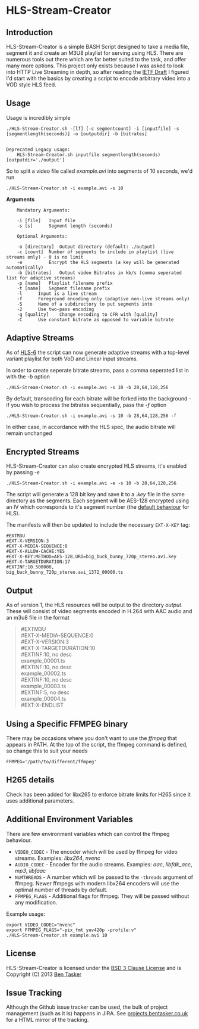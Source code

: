 HLS-Stream-Creator
==================

Introduction
-------------

HLS-Stream-Creator is a simple BASH Script designed to take a media file, segment it and create an M3U8 playlist for serving using HLS.
There are numerous tools out there which are far better suited to the task, and offer many more options. This project only exists because I was asked to look
into HTTP Live Streaming in depth, so after reading the [IETF Draft](http://tools.ietf.org/html/draft-pantos-http-live-streaming-11 "HLS on IETF") I figured I'd start with the basics by creating a script to encode arbitrary video into a VOD style HLS feed.



Usage
------

Usage is incredibly simple

```
./HLS-Stream-Creator.sh -[lf] [-c segmentcount] -i [inputfile] -s [segmentlength(seconds)] -o [outputdir] -b [bitrates]


Deprecated Legacy usage:
	HLS-Stream-Creator.sh inputfile segmentlength(seconds) [outputdir='./output']

```

So to split a video file called *example.avi* into segments of 10 seconds, we'd run

```
./HLS-Stream-Creator.sh -i example.avi -s 10
```

**Arguments**

```
    Mandatory Arguments:

	-i [file]	Input file
	-s [s]		Segment length (seconds)

    Optional Arguments:

	-o [directory]	Output directory (default: ./output)
	-c [count]	Number of segments to include in playlist (live streams only) - 0 is no limit
	-e      	Encrypt the HLS segments (a key will be generated automatically)
	-b [bitrates]	Output video Bitrates in kb/s (comma seperated list for adaptive streams)
	-p [name]	Playlist filename prefix
	-t [name]	Segment filename prefix
	-l		Input is a live stream
	-f		Foreground encoding only (adaptive non-live streams only)
	-S		Name of a subdirectory to put segments into
	-2		Use two-pass encoding
	-q [quality]	Change encoding to CFR with [quality]
	-C		Use constant bitrate as opposed to variable bitrate
```


Adaptive Streams
------------------

As of [HLS-6](http://projects.bentasker.co.uk/jira_projects/browse/HLS-6.html) the script can now generate adaptive streams with a top-level variant playlist for both VoD and Linear input streams.

In order to create seperate bitrate streams, pass a comma seperated list in with the *-b* option

```
./HLS-Stream-Creator.sh -i example.avi -s 10 -b 28,64,128,256
```

By default, transcoding for each bitrate will be forked into the background - if you wish to process the bitrates sequentially, pass the *-f* option

```
./HLS-Stream-Creator.sh -i example.avi -s 10 -b 28,64,128,256 -f
```

In either case, in accordance with the HLS spec, the audio bitrate will remain unchanged



Encrypted Streams
-------------------

HLS-Stream-Creator can also create encrypted HLS streams, it's enabled by passing *-e*

```
./HLS-Stream-Creator.sh -i example.avi -e -s 10 -b 28,64,128,256

```

The script will generate a 128 bit key and save it to a *.key* file in the same directory as the segments. Each segment will be AES-128 encrypted using an IV which corresponds to it's segment number (the [default behaviour](https://developer.apple.com/library/content/technotes/tn2288/_index.html#//apple_ref/doc/uid/DTS40012238-CH1-ENCRYPT) for HLS).

The manifests will then be updated to include the necessary `EXT-X-KEY` tag:

```
#EXTM3U
#EXT-X-VERSION:3
#EXT-X-MEDIA-SEQUENCE:0
#EXT-X-ALLOW-CACHE:YES
#EXT-X-KEY:METHOD=AES-128,URI=big_buck_bunny_720p_stereo.avi.key
#EXT-X-TARGETDURATION:17
#EXTINF:10.500000,
big_buck_bunny_720p_stereo.avi_1372_00000.ts
```



Output
-------

As of version 1, the HLS resources will be output to the directory *output*. These will consist of video segments encoded in H.264 with AAC audio and an m3u8 file in the format

>\#EXTM3U  
>\#EXT-X-MEDIA-SEQUENCE:0  
>\#EXT-X-VERSION:3  
>\#EXT-X-TARGETDURATION:10  
>\#EXTINF:10, no desc  
>example_00001.ts  
>\#EXTINF:10, no desc  
>example_00002.ts  
>\#EXTINF:10, no desc  
>example_00003.ts  
>\#EXTINF:5, no desc  
>example_00004.ts  
>\#EXT-X-ENDLIST



Using a Specific FFMPEG binary
-------------------------------

There may be occasions where you don't want to use the *ffmpeg* that appears in PATH. At the top of the script, the ffmpeg command is defined, so change this to suit your needs

```
FFMPEG='/path/to/different/ffmpeg'
```


H265 details
------------

Check has been added for libx265 to enforce bitrate limits for H265 since it uses additional parameters.


Additional Environment Variables
-------------------------------

There are few environment variables which can control the ffmpeg behaviour.

* `VIDEO_CODEC` - The encoder which will be used by ffmpeg for video streams. Examples: _libx264_, _nvenc_
* `AUDIO_CODEC` - Encoder for the audio streams. Examples: _aac_, _libfdk_acc_, _mp3_, _libfaac_
* `NUMTHREADS` - A number which will be passed to the `-threads` argument of ffmpeg. Newer ffmpegs with modern libx264 encoders will use the optimal number of threads by default.
* `FFMPEG_FLAGS` - Additional flags for ffmpeg. They will be passed without any modification.

Example usage:

```
export VIDEO_CODEC="nvenc"
export FFMPEG_FLAGS="-pix_fmt yuv420p -profile:v"
./HLS-Stream-Creator.sh example.avi 10
```

License
--------

HLS-Stream-Creator is licensed under the [BSD 3 Clause License](http://opensource.org/licenses/BSD-3-Clause) and is Copyright (C) 2013 [Ben Tasker](http://www.bentasker.co.uk)


Issue Tracking
----------------

Although the Github issue tracker can be used, the bulk of project management (such as it is) happens in JIRA. See [projects.bentasker.co.uk](http://projects.bentasker.co.uk/jira_projects/browse/HLS.html) for a HTML mirror of the tracking.
